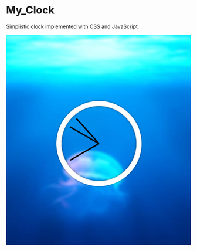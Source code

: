 # My_Clock

Simplistic clock implemented with CSS and JavaScript

![](https://github.com/aavetisyanIT/My_Clock/blob/main/git_image.PNG)
